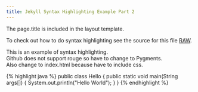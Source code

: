 ```yaml
---
title: Jekyll Syntax Highlighting Example Part 2
---
```


The page.title is included in the layout template.

To check out how to do syntax highlighting see the source for this file [RAW](https://raw.githubusercontent.com/xiemingzhi/xiemingzhi.github.io/master/_posts/2015-10-15-jekyll-syntax-highlighting-part2.md).
<p>
This is an example of syntax highlighting.<br>
Github does not support rouge so have to change to Pygments.<br>
Also change to index.html because have to include css.<br>
</p>

{% highlight java %}
public class Hello {
	public static void main(String args[]) {
		System.out.println("Hello World");
	}
}
{% endhighlight %}

